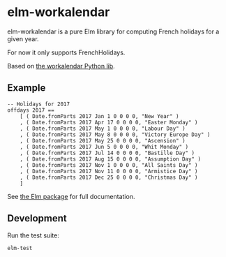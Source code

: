 # elm-workalendar

elm-workalendar is a pure Elm library for computing French holidays for a given year.

For now it only supports FrenchHolidays.

Based on [the workalendar Python lib](https://github.com/peopledoc/workalendar/).


## Example

    -- Holidays for 2017
    offdays 2017 ==
        [ ( Date.fromParts 2017 Jan 1 0 0 0 0, "New Year" )
        , ( Date.fromParts 2017 Apr 17 0 0 0 0, "Easter Monday" )
        , ( Date.fromParts 2017 May 1 0 0 0 0, "Labour Day" )
        , ( Date.fromParts 2017 May 8 0 0 0 0, "Victory Europe Day" )
        , ( Date.fromParts 2017 May 25 0 0 0 0, "Ascension" )
        , ( Date.fromParts 2017 Jun 5 0 0 0 0, "Whit Monday" )
        , ( Date.fromParts 2017 Jul 14 0 0 0 0, "Bastille Day" )
        , ( Date.fromParts 2017 Aug 15 0 0 0 0, "Assumption Day" )
        , ( Date.fromParts 2017 Nov 1 0 0 0 0, "All Saints Day" )
        , ( Date.fromParts 2017 Nov 11 0 0 0 0, "Armistice Day" )
        , ( Date.fromParts 2017 Dec 25 0 0 0 0, "Christmas Day" )
        ]

See
[the Elm package](http://package.elm-lang.org/packages/Natim/elm-workalendar/latest) for
full documentation.


## Development

Run the test suite:

    elm-test
